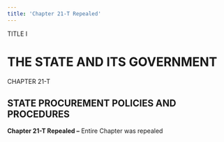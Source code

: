 ```yaml
---
title: 'Chapter 21-T Repealed'
---
```


TITLE I
                                             
THE STATE AND ITS GOVERNMENT
============================

CHAPTER 21-T
                                             
STATE PROCUREMENT POLICIES AND PROCEDURES
-----------------------------------------

**Chapter 21-T Repealed –** Entire Chapter was repealed
